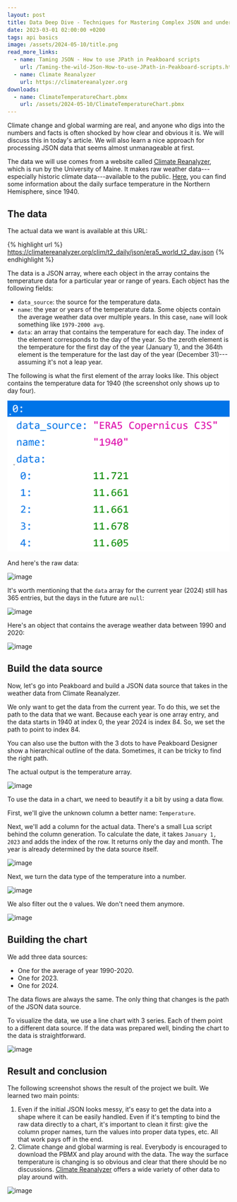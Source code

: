 ```yaml
---
layout: post
title: Data Deep Dive - Techniques for Mastering Complex JSON and understand that Global Warming is real
date: 2023-03-01 02:00:00 +0200
tags: api basics
image: /assets/2024-05-10/title.png
read_more_links:
  - name: Taming JSON - How to use JPath in Peakboard scripts
    url: /Taming-the-wild-JSon-How-to-use-JPath-in-Peakboard-scripts.html
  - name: Climate Reanalyzer
    url: https://climatereanalyzer.org
downloads:
  - name: ClimateTemperatureChart.pbmx
    url: /assets/2024-05-10/ClimateTemperatureChart.pbmx
---
```

Climate change and global warming are real, and anyone who digs into the numbers and facts is often shocked by how clear and obvious it is. We will discuss this in today's article. We will also learn a nice approach for processing JSON data that seems almost unmanageable at first.

The data we will use comes from a website called [Climate Reanalyzer](https://climatereanalyzer.org/), which is run by the University of Maine. It makes raw weather data---especially historic climate data---available to the public.  [Here](https://climatereanalyzer.org/clim/t2_daily/?dm_id=world), you can find some information about the daily surface temperature in the Northern Hemisphere, since 1940.

## The data

The actual data we want is available at this URL:

{% highlight url %}
https://climatereanalyzer.org/clim/t2_daily/json/era5_world_t2_day.json
{% endhighlight %}

The data is a JSON array, where each object in the array contains the temperature data for a particular year or range of years. Each object has the following fields:

* `data_source`: the source for the temperature data.
* `name`: the year or years of the temperature data. Some objects contain the average weather data over multiple years. In this case, `name` will look something like `1979-2000 avg`.
* `data`: an array that contains the temperature for each day. The index of the element corresponds to the day of the year. So the zeroth element is the temperature for the first day of the year (January 1), and the 364th element is the temperature for the last day of the year (December 31)---assuming it's not a leap year.

The following is what the first element of the array looks like. This object contains the temperature data for 1940 (the screenshot only shows up to day four).

![image](/assets/2024-05-10/011.png)


And here's the raw data:

![image](/assets/2024-05-10/010.png)

It's worth mentioning that the `data` array for the current year (2024) still has 365 entries, but the days in the future are `null`:

![image](/assets/2024-05-10/020.png)

Here's an object that contains the average weather data between 1990 and 2020:

![image](/assets/2024-05-10/030.png)

## Build the data source

Now, let's go into Peakboard and build a JSON data source that takes in the weather data from Climate Reanalyzer.

We only want to get the data from the current year. To do this, we set the path to the data that we want. Because each year is one array entry, and the data starts in 1940 at index 0, the year 2024 is index 84. So, we set the path to point to index 84.

You can also use the button with the 3 dots to have Peakboard Designer show a hierarchical outline of the data. Sometimes, it can be tricky to find the right path.

The actual output is the temperature array.

![image](/assets/2024-05-10/040.png)

To use the data in a chart, we need to beautify it a bit by using a data flow.

First, we'll give the unknown column a better name: `Temperature`.

Next, we'll add a column for the actual data. There's a small Lua script behind the column generation. To calculate the date, it takes `January 1, 2023` and adds the index of the row. It returns only the day and month. The year is already determined by the data source itself.

![image](/assets/2024-05-10/050.png)

Next, we turn the data type of the temperature into a number.

![image](/assets/2024-05-10/060.png)

We also filter out the `0` values. We don't need them anymore.

![image](/assets/2024-05-10/070.png)

## Building the chart

We add three data sources:

* One for the average of year 1990-2020.
* One for 2023.
* One for 2024.

The data flows are always the same. The only thing that changes is the path of the JSON data source.

To visualize the data, we use a line chart with 3 series. Each of them point to a different data source. If the data was prepared well, binding the chart to the data is straightforward.

![image](/assets/2024-05-10/050.png)

## Result and conclusion

The following screenshot shows the result of the project we built. We learned two main points:

1. Even if the initial JSON looks messy, it's easy to get the data into a shape where it can be easily handled. Even if it's tempting to bind the raw data directly to a chart, it's important to clean it first: give the column proper names, turn the values into proper data types, etc. All that work pays off in the end.
2. Climate change and global warming is real. Everybody is encouraged to download the PBMX and play around with the data. The way the surface temperature is changing is so obvious and clear that there should be no discussions. [Climate Reanalyzer](https://climatereanalyzer.org/) offers a wide variety of other data to play around with.

![image](/assets/2024-05-10/result.png)


